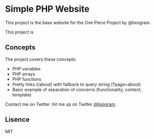 # Simple PHP Website

This project is the base website for the One Piece Project by @lixogram.

This project is 

## Concepts

The project covers these concepts:

 * PHP variables
 * PHP arrays
 * PHP functions
 * Pretty links (/about) with fallback to query string (?page=about)
 * Basic example of separation of concerns (functionality, content, template)

Contact me on Twitter :hit me up on Twitter [@lixogram](https://twitter.com/lixogram).

## Lisence

MIT
